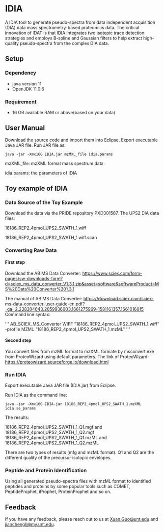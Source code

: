 # IDIA

A IDIA tool to generate pseudo-spectra from data independent acquisition (DIA) data mass spectrometry-based proteomics data. The critical innovation of IDAT is that IDIA integrates two isotopic trace detection strategies and employs B-spline and Gaussian filters to help extract high-quality pseudo-spectra from the complex DIA data.

## Setup

### Dependency

- java version 11
- OpenJDK 11.0.6

### Requirement

- 16 GB available RAM or above(based on your data)

## User Manual

Download the source code and import them into Eclipse. Export executable Java JAR file. Run JAR file as:

```
java -jar -Xmx16G IDIA.jar mzMXL_file idia.params
```

mzXML_file: mzXML format mass spectrum data

idia.params: the parameters of IDIA

## Toy example of IDIA

### Data Source of the Toy Example

Download the data via the PRIDE repository PXD001587. The UPS2 DIA data files:

18186_REP2_4pmol_UPS2_SWATH_1.wiff

18186_REP2_4pmol_UPS2_SWATH_1.wiff.scan

### Converting Raw Data

#### First step

Download the AB MS Data Converter: <https://www.sciex.com/form-pages/sw-downloads-form?d=sciex_ms_data_converter_V1.3.1.zip&asset=software&softwareProduct=MS%20Data%20Converter%201.3.1>

The manual of AB MS Data Converter: <https://download.sciex.com/sciex-ms-data-converter-user-guide-en.pdf?_ga=2.238304643.2059936003.1661275969-1581161357.1661016015>
Command line syntax:

'''
AB_SCIEX_MS_Converter WIFF "18186_REP2_4pmol_UPS2_SWATH_1.wiff" -profile MZML "18186_REP2_4pmol_UPS2_SWATH_1.mzML"
'''

#### Second step

You convert files from mzML format to mzXML formate by msconvert.exe from ProteoWizard using default parameters.  The link of ProteoWizard: <https://proteowizard.sourceforge.io/download.html>

### Run IDIA

Export executable Java JAR file (IDIA.jar) from Eclipse.

Run IDIA as the command line:

```
java -jar -Xmx16G IDIA.jar 18186_REP2_4pmol_UPS2_SWATH_1.mzXML idia.se_params
```

The results:

18186_REP2_4pmol_UPS2_SWATH_1_Q1.mgf and 18186_REP2_4pmol_UPS2_SWATH_1_Q2.mgf
18186_REP2_4pmol_UPS2_SWATH_1_Q1.mzML and 18186_REP2_4pmol_UPS2_SWATH_1_Q2.mzML

There are two types of results (mfg and mzML format). Q1 and Q2 are the different quality of the precursor isotopic envelopes.

### Peptide and Protein Identification

Using all generated pseudo-spectra files with mzML format to identified peptides and proteins by some popular tools such as COMET, PeptideProphet, iProphet, ProteinProphet and so on.

## Feedback

If you have any feedback, please reach out to us at Xuan.Guo@unt.edu and jianchengli@my.unt.edu.
